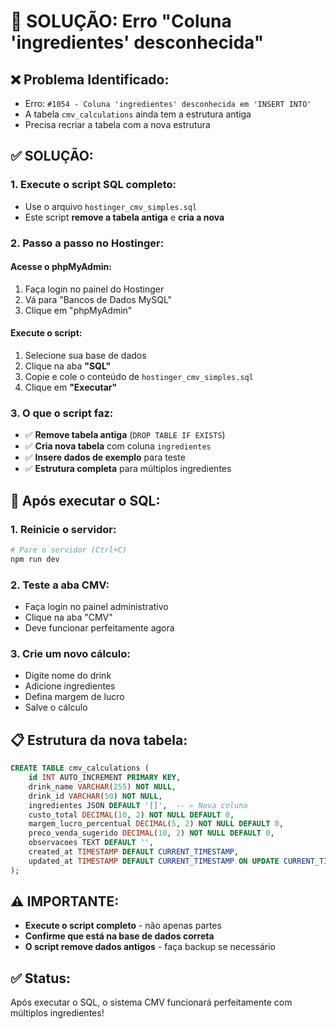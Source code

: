 # 🔧 SOLUÇÃO: Erro "Coluna 'ingredientes' desconhecida"

## ❌ **Problema Identificado:**
- Erro: `#1054 - Coluna 'ingredientes' desconhecida em 'INSERT INTO'`
- A tabela `cmv_calculations` ainda tem a estrutura antiga
- Precisa recriar a tabela com a nova estrutura

## ✅ **SOLUÇÃO:**

### 1. **Execute o script SQL completo:**
- Use o arquivo `hostinger_cmv_simples.sql`
- Este script **remove a tabela antiga** e **cria a nova**

### 2. **Passo a passo no Hostinger:**

#### **Acesse o phpMyAdmin:**
1. Faça login no painel do Hostinger
2. Vá para "Bancos de Dados MySQL"
3. Clique em "phpMyAdmin"

#### **Execute o script:**
1. Selecione sua base de dados
2. Clique na aba **"SQL"**
3. Copie e cole o conteúdo de `hostinger_cmv_simples.sql`
4. Clique em **"Executar"**

### 3. **O que o script faz:**
- ✅ **Remove tabela antiga** (`DROP TABLE IF EXISTS`)
- ✅ **Cria nova tabela** com coluna `ingredientes`
- ✅ **Insere dados de exemplo** para teste
- ✅ **Estrutura completa** para múltiplos ingredientes

## 🚀 **Após executar o SQL:**

### 1. **Reinicie o servidor:**
```bash
# Pare o servidor (Ctrl+C)
npm run dev
```

### 2. **Teste a aba CMV:**
- Faça login no painel administrativo
- Clique na aba "CMV"
- Deve funcionar perfeitamente agora

### 3. **Crie um novo cálculo:**
- Digite nome do drink
- Adicione ingredientes
- Defina margem de lucro
- Salve o cálculo

## 📋 **Estrutura da nova tabela:**
```sql
CREATE TABLE cmv_calculations (
    id INT AUTO_INCREMENT PRIMARY KEY,
    drink_name VARCHAR(255) NOT NULL,
    drink_id VARCHAR(50) NOT NULL,
    ingredientes JSON DEFAULT '[]',  -- ← Nova coluna
    custo_total DECIMAL(10, 2) NOT NULL DEFAULT 0,
    margem_lucro_percentual DECIMAL(5, 2) NOT NULL DEFAULT 0,
    preco_venda_sugerido DECIMAL(10, 2) NOT NULL DEFAULT 0,
    observacoes TEXT DEFAULT '',
    created_at TIMESTAMP DEFAULT CURRENT_TIMESTAMP,
    updated_at TIMESTAMP DEFAULT CURRENT_TIMESTAMP ON UPDATE CURRENT_TIMESTAMP
);
```

## ⚠️ **IMPORTANTE:**
- **Execute o script completo** - não apenas partes
- **Confirme que está na base de dados correta**
- **O script remove dados antigos** - faça backup se necessário

## ✅ **Status:**
Após executar o SQL, o sistema CMV funcionará perfeitamente com múltiplos ingredientes!


